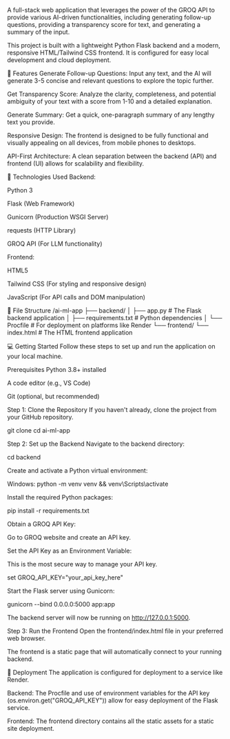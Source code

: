 A full-stack web application that leverages the power of the GROQ API to provide various AI-driven functionalities, including generating follow-up questions, providing a transparency score for text, and generating a summary of the input.

This project is built with a lightweight Python Flask backend and a modern, responsive HTML/Tailwind CSS frontend. It is configured for easy local development and cloud deployment.

🌟 Features
Generate Follow-up Questions: Input any text, and the AI will generate 3-5 concise and relevant questions to explore the topic further.

Get Transparency Score: Analyze the clarity, completeness, and potential ambiguity of your text with a score from 1-10 and a detailed explanation.

Generate Summary: Get a quick, one-paragraph summary of any lengthy text you provide.

Responsive Design: The frontend is designed to be fully functional and visually appealing on all devices, from mobile phones to desktops.

API-First Architecture: A clean separation between the backend (API) and frontend (UI) allows for scalability and flexibility.

🚀 Technologies Used
Backend:

Python 3

Flask (Web Framework)

Gunicorn (Production WSGI Server)

requests (HTTP Library)

GROQ API (For LLM functionality)

Frontend:

HTML5

Tailwind CSS (For styling and responsive design)

JavaScript (For API calls and DOM manipulation)

📁 File Structure
/ai-ml-app
├── backend/
│   ├── app.py              # The Flask backend application
│   ├── requirements.txt    # Python dependencies
│   └── Procfile            # For deployment on platforms like Render
└── frontend/
    └── index.html          # The HTML frontend application

💻 Getting Started
Follow these steps to set up and run the application on your local machine.

Prerequisites
Python 3.8+ installed

A code editor (e.g., VS Code)

Git (optional, but recommended)

Step 1: Clone the Repository
If you haven't already, clone the project from your GitHub repository.

git clone <your-github-repo-url>
cd ai-ml-app

Step 2: Set up the Backend
Navigate to the backend directory:

cd backend

Create and activate a Python virtual environment:

Windows: python -m venv venv && venv\Scripts\activate

Install the required Python packages:

pip install -r requirements.txt

Obtain a GROQ API Key:

Go to GROQ website and create an API key.

Set the API Key as an Environment Variable:

This is the most secure way to manage your API key.


set GROQ_API_KEY="your_api_key_here"

Start the Flask server using Gunicorn:

gunicorn --bind 0.0.0.0:5000 app:app

The backend server will now be running on http://127.0.0.1:5000.

Step 3: Run the Frontend
Open the frontend/index.html file in your preferred web browser.

The frontend is a static page that will automatically connect to your running backend.

🚀 Deployment
The application is configured for deployment to a service like Render.

Backend: The Procfile and use of environment variables for the API key (os.environ.get("GROQ_API_KEY")) allow for easy deployment of the Flask service.

Frontend: The frontend directory contains all the static assets for a static site deployment.